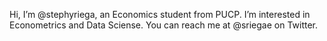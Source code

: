 Hi, I’m @stephyriega, an Economics student from PUCP. I’m interested in Econometrics and Data Sciense. You can reach me at @sriegae on Twitter. 
